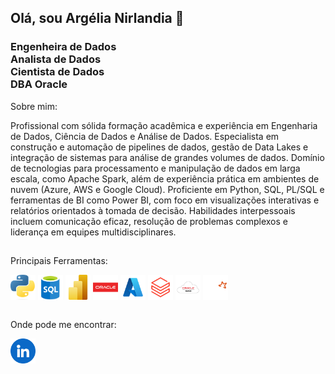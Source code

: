 
## Olá, sou Argélia Nirlandia 👋

### Engenheira de Dados <br> Analista de Dados <br> Cientista de Dados <br> DBA Oracle

Sobre mim:

Profissional com sólida formação acadêmica e experiência em Engenharia de Dados, Ciência de 
Dados e Análise de Dados. Especialista em construção e automação de pipelines de dados, gestão de 
Data Lakes e integração de sistemas para análise de grandes volumes de dados. 
Domínio de tecnologias para processamento e manipulação de dados em larga escala, como Apache 
Spark, além de experiência prática em ambientes de nuvem (Azure, AWS e Google Cloud). 
Proficiente em Python, SQL, PL/SQL e ferramentas de BI como Power BI, com foco em 
visualizações interativas e relatórios orientados à tomada de decisão. Habilidades interpessoais 
incluem comunicação eficaz, resolução de problemas complexos e liderança em equipes 
multidisciplinares. 


## 

Principais Ferramentas:

<div style="display: inline_block">
  <img align="center" alt="Python" height="40" width="40" src="https://github.com/nirlandia/AdventureWorkPortifolio/blob/main/python.png?raw=true">
  <img align="center" alt="SQL" height="40" width="40" src="https://github.com/nirlandia/AdventureWorkPortifolio/blob/main/sql.png?raw=true">
  <img align="center" alt="Power BI" height="40" width="40" src="https://github.com/nirlandia/AdventureWorkPortifolio/blob/main/1200px-New_Power_BI_Logo.svg.png?raw=true">
  <img align="center" alt="Oracle" height="40" width="40" src="https://github.com/nirlandia/AdventureWorkPortifolio/blob/main/Logos_Oracle v2.png?raw=true">
  <img align="center" alt="Azure" height="40" width="40" src="https://github.com/nirlandia/AdventureWorkPortifolio/blob/main/Logos_Azzurre.png?raw=true">
  <img align="center" alt="Databricks" height="40" width="40" src="https://github.com/nirlandia/AdventureWorkPortifolio/blob/main/Logos_Databricks.png?raw=true">
  <img align="center" alt="Oracle Cloud" height="40" width="40" src="https://github.com/nirlandia/AdventureWorkPortifolio/blob/main/Logos_OracleCloud.png?raw=true">
  <img align="center" alt="Spark" height="40" width="40" src="https://github.com/nirlandia/AdventureWorkPortifolio/blob/main/Logos_Spark.png?raw=true">
</div>

<br>

  
Onde pode me encontrar:
<div style="display: inline_block">
  
  <a href="www.linkedin.com/in/argelianirlandia/" target="_blank">
    <img align="center" alt="" height="40" width="40" src="https://github.com/nirlandia/AdventureWorkPortifolio/blob/main/linkedin.png?raw=true">
  </a>

</div>

<!--
**nirlandia/nirlandia** is a ✨ _special_ ✨ repository because its `README.md` (this file) appears on your GitHub profile.

Here are some ideas to get you started:

- 🔭 I’m currently working on ...
- 🌱 I’m currently learning ...
- 👯 I’m looking to collaborate on ...
- 🤔 I’m looking for help with ...
- 💬 Ask me about ...
- 📫 How to reach me: ...
- 😄 Pronouns: ...
- ⚡ Fun fact: ...
-->
